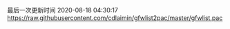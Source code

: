 最后一次更新时间 2020-08-18 04:30:17
https://raw.githubusercontent.com/cdlaimin/gfwlist2pac/master/gfwlist.pac

